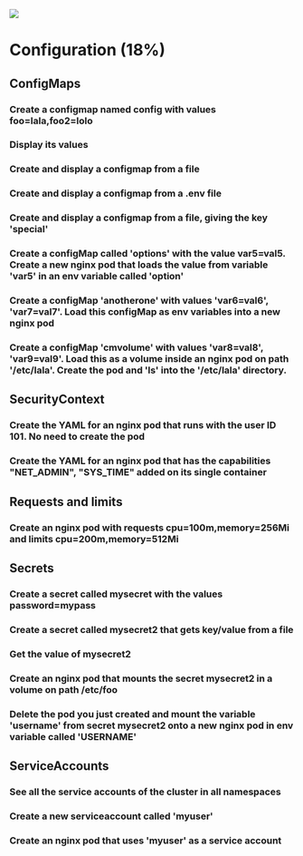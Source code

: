 ![](https://gaforgithub.azurewebsites.net/api?repo=CKAD-exercises/configuration&empty)
# Configuration (18%)

## ConfigMaps

### Create a configmap named config with values foo=lala,foo2=lolo

### Display its values

### Create and display a configmap from a file

### Create and display a configmap from a .env file

### Create and display a configmap from a file, giving the key 'special'


### Create a configMap called 'options' with the value var5=val5. Create a new nginx pod that loads the value from variable 'var5' in an env variable called 'option'
### Create a configMap 'anotherone' with values 'var6=val6', 'var7=val7'. Load this configMap as env variables into a new nginx pod


### Create a configMap 'cmvolume' with values 'var8=val8', 'var9=val9'. Load this as a volume inside an nginx pod on path '/etc/lala'. Create the pod and 'ls' into the '/etc/lala' directory.

## SecurityContext

### Create the YAML for an nginx pod that runs with the user ID 101. No need to create the pod


### Create the YAML for an nginx pod that has the capabilities "NET_ADMIN", "SYS_TIME" added on its single container


## Requests and limits

### Create an nginx pod with requests cpu=100m,memory=256Mi and limits cpu=200m,memory=512Mi


## Secrets

### Create a secret called mysecret with the values password=mypass


### Create a secret called mysecret2 that gets key/value from a file

### Get the value of mysecret2


### Create an nginx pod that mounts the secret mysecret2 in a volume on path /etc/foo



### Delete the pod you just created and mount the variable 'username' from secret mysecret2 onto a new nginx pod in env variable called 'USERNAME'



## ServiceAccounts


### See all the service accounts of the cluster in all namespaces


### Create a new serviceaccount called 'myuser'




### Create an nginx pod that uses 'myuser' as a service account

